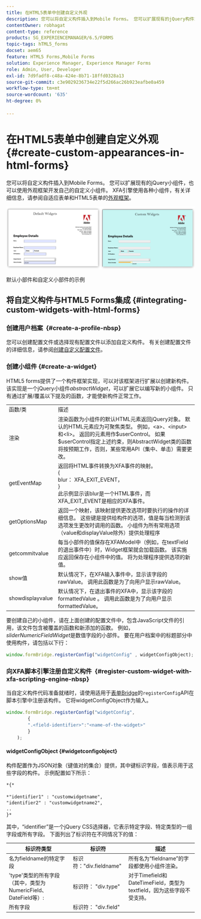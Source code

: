 ```yaml
---
title: 在HTML5表单中创建自定义外观
description: 您可以将自定义构件插入到Mobile Forms。 您可以扩展现有的jQuery构件或开发自己的自定义构件。
contentOwner: robhagat
content-type: reference
products: SG_EXPERIENCEMANAGER/6.5/FORMS
topic-tags: hTML5_forms
docset: aem65
feature: HTML5 Forms,Mobile Forms
solution: Experience Manager, Experience Manager Forms
role: Admin, User, Developer
exl-id: 7d9fadf8-c48a-424e-8b71-18ffd0328a13
source-git-commit: c3e9029236734e22f5d266ac26b923eafbe0a459
workflow-type: tm+mt
source-wordcount: '635'
ht-degree: 0%

---
```


# 在HTML5表单中创建自定义外观{#create-custom-appearances-in-html-forms}

您可以将自定义构件插入到Mobile Forms。 您可以扩展现有的jQuery小组件，也可以使用外观框架开发自己的自定义小组件。 XFA引擎使用各种小组件，有关详细信息，请参阅自适应表单和HTML5表单的[外观框架](/help/forms/using/introduction-widgets.md)。

![默认和自定义构件的示例](assets/custom-widgets.jpg)

默认小部件和自定义小部件的示例

## 将自定义构件与HTML5 Forms集成 {#integrating-custom-widgets-with-html-forms}

### 创建用户档案  {#create-a-profile-nbsp}

您可以创建配置文件或选择现有配置文件以添加自定义构件。 有关创建配置文件的详细信息，请参阅[创建自定义配置文件](/help/forms/using/custom-profile.md)。

### 创建小组件 {#create-a-widget}

HTML5 forms提供了一个构件框架实现，可以对该框架进行扩展以创建新构件。 该实现是一个jQuery小组件&#x200B;*abstractWidget*，可以扩展它以编写新的小组件。 只有通过扩展/覆盖以下提及的函数，才能使新构件正常工作。

<table>
 <tbody>
  <tr>
   <td>函数/类</td>
   <td>描述</td>
  </tr>
  <tr>
   <td>渲染</td>
   <td>渲染函数为小组件的默认HTML元素返回jQuery对象。 默认的HTML元素应为可聚焦类型。 例如，&lt;a&gt;、&lt;input&gt;和&lt;li&gt;。 返回的元素用作$userControl。 如果$userControl指定上述约束，则AbstractWidget类的函数将按预期工作，否则，某些常用API（集中、单击）需要更改。 </td>
  </tr>
  <tr>
   <td>getEventMap</td>
   <td>返回将HTML事件转换为XFA事件的映射。 <br /> {<br /> blur： XFA_EXIT_EVENT，<br /> }<br />此示例显示该blur是一个HTML事件，而XFA_EXIT_EVENT是相应的XFA事件。 </td>
  </tr>
  <tr>
   <td>getOptionsMap</td>
   <td>返回一个映射，该映射提供更改选项时要执行的操作的详细信息。 这些键是提供给构件的选项，值是每当检测到该选项发生更改时调用的函数。 小组件为所有常用选项（value和displayValue除外）提供处理程序</td>
  </tr>
  <tr>
   <td>getcommitvalue</td>
   <td>每当小部件的值保存在XFAModel中（例如，在textField的退出事件中）时，Widget框架就会加载函数。 该实施应返回保存在小组件中的值。 将为处理程序提供选项的新值。</td>
  </tr>
  <tr>
   <td>show值</td>
   <td>默认情况下，在XFA输入事件中，显示该字段的rawValue。 调用此函数是为了向用户显示rawValue。 </td>
  </tr>
  <tr>
   <td>showdisplayvalue</td>
   <td>默认情况下，在退出事件的XFA中，显示该字段的formattedValue 。 调用此函数是为了向用户显示formattedValue。 </td>
  </tr>
 </tbody>
</table>

要创建自己的小组件，请在上面创建的配置文件中，包含JavaScript文件的引用，该文件包含被覆盖的函数和新添加的函数。 例如，*sliderNumericFieldWidget*&#x200B;是数值字段的小部件。 要在用户档案中的标题部分中使用构件，请包括以下行：

```javascript
window.formBridge.registerConfig("widgetConfig" , widgetConfigObject);
```

### 向XFA脚本引擎注册自定义构件  {#register-custom-widget-with-xfa-scripting-engine-nbsp}

当自定义构件代码准备就绪时，请使用适用于[表单Bridge](/help/forms/using/form-bridge-apis.md)的`registerConfig`API在脚本引擎中注册该构件。 它将widgetConfigObject作为输入。

```javascript
window.formBridge.registerConfig("widgetConfig",
        {
        ".<field-identifier>":"<name-of-the-widget>"
        }
    );
```

#### widgetConfigObject {#widgetconfigobject}

构件配置作为JSON对象（键值对的集合）提供，其中键标识字段，值表示用于这些字段的构件。 示例配置如下所示：

```
*{*

*"identifier1" : "customwidgetname",
"identifier2" : "customwidgetname2",
..
}*
```

其中，“identifier”是一个jQuery CSS选择器，它表示特定字段、特定类型的一组字段或所有字段。 下面列出了标识符在不同情况下的值：

| 标识符类型 | 标识符 | 描述 |
|---|---|---|
| 名为fieldname的特定字段 | 标识符：&quot;div.fieldname&quot; | 所有名为“fieldname”的字段都使用小组件渲染。 |
| &#39;type&#39;类型的所有字段（其中，类型为NumericField、DateField等）:  | 标识符： &quot;div.type&quot; | 对于Timefield和DateTimeField，类型为textfield，因为这些字段不受支持。 |
| 所有字段 | 标识符： &quot;div.field&quot; |  |
